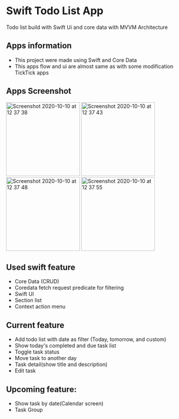 # Swift Todo List App
Todo list build with Swift Ui and core data with MVVM Architecture

## Apps information
- This project were made using Swift and Core Data
- This apps flow and ui are almost same as with some modification TickTick apps

## Apps Screenshot
<div style="flex-direction:"row"">
  <img width="200" alt="Screenshot 2020-10-10 at 12 37 38" src="https://user-images.githubusercontent.com/52713279/95646707-77e9ac00-0af5-11eb-9eba-71318afa3bda.png">
  <img width="200" alt="Screenshot 2020-10-10 at 12 37 43" src="https://user-images.githubusercontent.com/52713279/95646710-7f10ba00-0af5-11eb-96ab-b453c8e34fac.png">
</div>
<div style="flex-direction:"row"">
<img width="200" alt="Screenshot 2020-10-10 at 12 37 48" src="https://user-images.githubusercontent.com/52713279/95646711-820baa80-0af5-11eb-8091-8e96d9bbf3a7.png">
<img width="200" alt="Screenshot 2020-10-10 at 12 37 55" src="https://user-images.githubusercontent.com/52713279/95646714-83d56e00-0af5-11eb-8410-aa3be41a19e7.png">
</div>

## Used swift feature
- Core Data (CRUD)
- Coredata fetch request predicate for filtering
- Swift UI
- Section list
- Context action menu

## Current feature
- Add todo list with date as filter (Today, tomorrow, and custom)
- Show today's completed and due task list
- Toggle task status
- Move task to another day
- Task detail(show title and description)
- Edit task

## Upcoming feature:
- Show task by date(Calendar screen)
- Task Group
